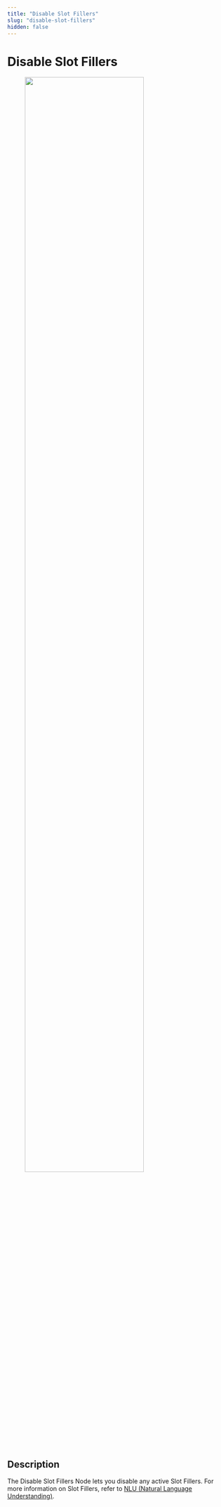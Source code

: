 ```yaml
---
title: "Disable Slot Fillers" 
slug: "disable-slot-fillers" 
hidden: false 
---
```

# Disable Slot Fillers

<figure>
  <img class="image-center" src="../../../../../_assets/ai/build/node-reference/ai/disable-slot-fillers.png" width="80%" />
</figure>

## Description

The Disable Slot Fillers Node lets you disable any active Slot Fillers. For more information on Slot Fillers, refer to [NLU (Natural Language Understanding)](../../../empower/nlu/overview.md).